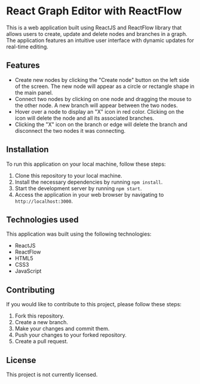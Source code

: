# React Graph Editor with ReactFlow

This is a web application built using ReactJS and ReactFlow library that allows users to create, update and delete nodes and branches in a graph. The application features an intuitive user interface with dynamic updates for real-time editing.

## Features

- Create new nodes by clicking the "Create node" button on the left side of the screen. The new node will appear as a circle or rectangle shape in the main panel.
- Connect two nodes by clicking on one node and dragging the mouse to the other node. A new branch will appear between the two nodes.
- Hover over a node to display an "X" icon in red color. Clicking on the icon will delete the node and all its associated branches.
- Clicking the "X" icon on the branch or edge will delete the branch and disconnect the two nodes it was connecting.

## Installation

To run this application on your local machine, follow these steps:

1. Clone this repository to your local machine.
2. Install the necessary dependencies by running `npm install`.
3. Start the development server by running `npm start`.
4. Access the application in your web browser by navigating to `http://localhost:3000`.

## Technologies used

This application was built using the following technologies:

- ReactJS
- ReactFlow
- HTML5
- CSS3
- JavaScript

## Contributing

If you would like to contribute to this project, please follow these steps:

1. Fork this repository.
2. Create a new branch.
3. Make your changes and commit them.
4. Push your changes to your forked repository.
5. Create a pull request.

## License

This project is not currently licensed.
